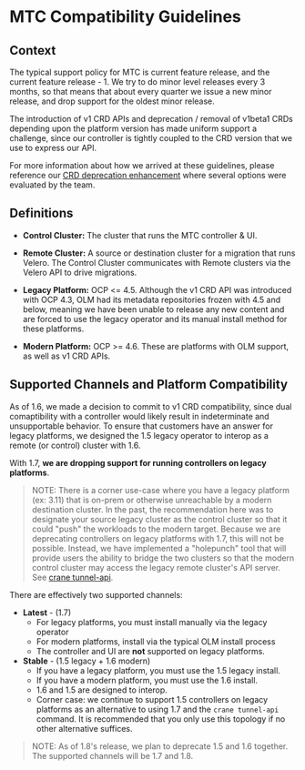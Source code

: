 # MTC Compatibility Guidelines

## Context

The typical support policy for MTC is current feature release, and
the current feature release - 1. We try to do minor level releases
every 3 months, so that means that about every quarter we issue a new minor
release, and drop support for the oldest minor release.

The introduction of v1 CRD APIs and deprecation / removal of v1beta1 CRDs depending
upon the platform version has made uniform support a challenge, since our
controller is tightly coupled to the CRD version that we use to express our API.

For more information about how we arrived at these guidelines, please reference
our [CRD deprecation enhancement](https://github.com/konveyor/enhancements/tree/master/enhancements/crane-1.x/crd-v1beta1-removal/crd-v1beta1-removal-dual-stream)
where several options were evaluated by the team.

## Definitions

* **Control Cluster:** The cluster that runs the MTC controller & UI.
* **Remote Cluster:** A source or destination cluster for a migration that runs
Velero. The Control Cluster communicates with Remote clusters via the Velero API
to drive migrations.

* **Legacy Platform:** OCP <= 4.5. Although the v1 CRD API was introduced with
OCP 4.3, OLM had its metadata repositories frozen with 4.5 and below, meaning we
have been unable to release any new content and are forced to use the legacy
operator and its manual install method for these platforms.
* **Modern Platform:** OCP >= 4.6. These are platforms with OLM support, as well
as v1 CRD APIs.

## Supported Channels and Platform Compatibility

As of 1.6, we made a decision to commit to v1 CRD compatibility, since dual
comaptibility with a controller would likely result in indeterminate and unsupportable
behavior. To ensure that customers have an answer for legacy platforms, we designed
the 1.5 legacy operator to interop as a remote (or control) cluster with 1.6.

With 1.7, **we are dropping support for running controllers on legacy platforms**.

> NOTE: There is a corner use-case where you have a legacy platform (ex: 3.11)
> that is on-prem or otherwise unreachable by a modern destination cluster.
> In the past, the recommendation here was to designate your source legacy
> cluster as the control cluster so that it could "push" the workloads to the
> modern target. Because we are deprecating controllers on legacy platforms with
> 1.7, this will not be possible. Instead, we have implemented a "holepunch"
> tool that will provide users the ability to bridge the two clusters so that
> the modern control cluster may access the legacy remote cluster's API server.
> See [crane tunnel-api](https://crane-docs.konveyor.io/content/usage/tunnel-api/).

There are effectively two supported channels:

* **Latest** - (1.7)
  - For legacy platforms, you must install manually via the legacy operator
  - For modern platforms, install via the typical OLM install process
  - The controller and UI are **not** supported on legacy platforms.
* **Stable** - (1.5 legacy + 1.6 modern)
  - If you have a legacy platform, you must use the 1.5 legacy install.
  - If you have a modern platform, you must use the 1.6 install.
  - 1.6 and 1.5 are designed to interop.
  - Corner case: we continue to support 1.5 controllers on legacy platforms
  as an alternative to using 1.7 and the `crane tunnel-api` command. It is
  recommended that you only use this topology if no other alternative suffices.

> NOTE: As of 1.8's release, we plan to deprecate 1.5 and 1.6 together. The
> supported channels will be 1.7 and 1.8.
